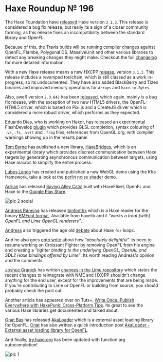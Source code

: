 [_template]: roundup.html
# Haxe Roundup № 196

The Haxe Foundation have [released][link 1] Haxe version `3.1.3`. This release is
considered a bug fix release, but really its a sign of a closer community forming,
as this release fixes an incompatibility between the standard library
and OpenFL. 

Because of this, the Travis builds will be running compiler changes against
OpenFL, Flambe, Polygonal DS, MassiveUnit and other various libraries to detect any
breaking changes they might make. Checkout the full [changelog][change 1] for more
detailed information.

With a new Haxe release means a new HXCPP [release][link 2], version `3.1.3`. This 
release includes a revamped toolchain, which is still classed as a work in-progress,
so its undocumented. They have also added BlackBerry and Tizen binaries and improved
memory operations for `Arrays` and `haxe.io.Bytes`.

Also, awe6 version `2.3.642` has been [released][link 3], which again, mainly is a bug fix
release, with the exception of two new HTML5 drivers, the OpenFL-HTML5 driver, which is
based on Pixi.js and a CreateJS driver which is considered a more robust driver, which
performs as they expected.

[Eduardo Dias][tw 1], who is working on [Haxor][tw 2], has released an experimental
FlashDevelop [plugin][link 4] which provides GLSL completion, syntax colouring of
`.vs`, `.fs`, `.vert` and `.frag` files, references from OpenGL.org, with compiler
warnings showing up in the results panel.

[Tom Byrne][gh 1] has published a new library, [HaxeBridges], which is an experimental
library which provides discreet communication between Haxe targets by generating
asynchronous communication between targets, using Haxe macros to simplify the entire
process.

[Lubos Lenco][tw 3] has created and published a new WebGL demo using the Kha framework,
take a look at the [perlin noise shader][link 4] demo.

[Adrian][tw 5] has released [Saving Alley Cats!][link 11] built with HaxeFlixel, OpenFL and Haxe
to the [Google Play Store][link 11].

![pic 2 social](/img/BlWDWimCIAANSq0.png "Saving Alley Cats!")

[Andreas Rønning][gh 2] has released [bmfonthx] which is a Haxe reader for the binary
[BMFont format][link 6]. Available from haxelib and it _“works a treat [with] OpenFL and
Lime OpenGL renderers”_.

[Andreas][gh 2] also triggered the age old [debate][link 7] about Haxe `for` loops.

And he also goes [onto write] about how _“absolutely delightful”_ its been to resume
working on Croissant Fighter by removing OpenFL from his engine and creating a
_“tighter binding to the underlying OpenGL, OpenAL and SDL2 Haxe bindings offered by
Lime”_. Its worth reading Andreas's opinion and the comments.

[Joshua Granick][gh 3] has written [changes in the Lime repository][link 8] which
states the recent changes to reintegrate with NME and HXCPP shouldn't change anything
for the end user, except for the improvements that are being made. If you're contributing
to Lime or OpenFL or building from source, you should probably check the post out.

Another article has appeared over on Tuts+, [Write Once, Publish Everywhere with HaxePunk:
Cross-Platform Tips][link 9]. Its great to see the various Haxe libraries get documented and
talked about.

[Onat Baş][tw 4] has released [AkaLoader] which is a external asset loading library
for OpenFL. [Onat][tw 4] has also written a quick introduction post [AkaLoader - 
External asset loading library for OpenFL][link 10].

And finally, [try.haxe.org] has been updated with function arg autocompletion!

![pic 1](/img/BjVi239IYAAcCj7.png "Function Arg AutoCompletion")

[link 1]: https://groups.google.com/forum/#!msg/haxelang/E-TZYUdbcfI/uR-yrpQYDCMJ "Haxe 3.1.3 has been released!"
[link 2]: https://groups.google.com/forum/#!topic/haxelang/8C0u7opv5qQ "HXCPP 3.1.3 has been released!"
[link 3]: https://groups.google.com/forum/#!topic/awe6/P_ExhRppSig "AWE6 2.3.642 has been released!"
[link 4]: http://www.flashdevelop.org/community/viewtopic.php?f=4&t=11658 "GLSL Completion and Compiler - FlashDevelop Forums"
[link 5]: https://googledrive.com/host/0B22ElR_OUmfddm1LRVpjbjFFUVE/index.html "Kha WebGL Perlin Noise Shader Demo"
[link 6]: http://www.angelcode.com/products/bmfont/ "BMFont Format"
[link 7]: https://twitter.com/sunjammer/status/455002177057345537 "Haxe For loop debate!"
[link 8]: http://www.joshuagranick.com/blog/2014/04/15/changes-in-the-lime-repository/ "Changes in the Lime Repositoy"
[link 9]: http://gamedevelopment.tutsplus.com/articles/write-once-publish-everywhere-with-haxepunk-cross-platform-tips--gamedev-14899 "Write Once, Publish Everywhere With HaxePunk: Cross-Platform Tips"
[link 10]: http://onat.me/post/82383714265/akaloader-external-asset-loading-library-for-openfl "AkaLoader - External Asset Loading Library for OpenFL"
[link 11]: https://play.google.com/store/apps/details?id=pl.vigeo.saving.alley.cats "Saving Alley Cats! on Google Play"
[change 1]: http://haxe.org/file/CHANGES.txt "Haxe 3.1.3 changelog"
[tw 1]: https://twitter.com/EduardoDias "@EduardoDias"
[tw 2]: https://twitter.com/HaxorEngine "@HaxorEngine"
[tw 3]: https://twitter.com/luboslenco "@luboslenco"
[tw 4]: https://twitter.com/akaedintov "@akaedintov"
[tw 5]: https://twitter.com/goshki "@goshki"
[gh 1]: https://github.com/TomByrne "@TomByrne"
[gh 2]: https://github.com/sunjammer "@sunjammer"
[gh 3]: https://github.com/jgranick "@jgranick"
[HaxeBridges]: https://github.com/TomByrne/HaxeBridges "HaxeBridges on Github"
[bmfonthx]: https://github.com/furusystems/bmfonthx "BMFonthx on Github"
[onto write]: https://plus.google.com/+AndreasR%C3%B8nning/posts/PZuiuChpfux
[AkaLoader]: https://github.com/onatbas/AkaLoader "AkaLoader on Github"
[try.haxe.org]: http://try.haxe.org "Try Haxe"
